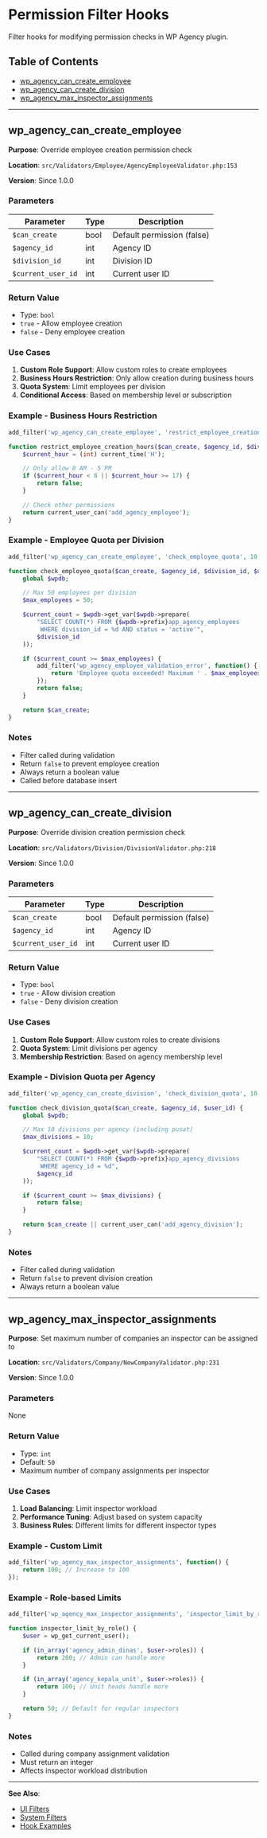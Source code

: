 # Permission Filter Hooks

Filter hooks for modifying permission checks in WP Agency plugin.

## Table of Contents

- [wp_agency_can_create_employee](#wp_agency_can_create_employee)
- [wp_agency_can_create_division](#wp_agency_can_create_division)
- [wp_agency_max_inspector_assignments](#wp_agency_max_inspector_assignments)

---

## wp_agency_can_create_employee

**Purpose**: Override employee creation permission check

**Location**: `src/Validators/Employee/AgencyEmployeeValidator.php:153`

**Version**: Since 1.0.0

### Parameters

| Parameter | Type | Description |
|-----------|------|-------------|
| `$can_create` | bool | Default permission (false) |
| `$agency_id` | int | Agency ID |
| `$division_id` | int | Division ID |
| `$current_user_id` | int | Current user ID |

### Return Value

- Type: `bool`
- `true` - Allow employee creation
- `false` - Deny employee creation

### Use Cases

1. **Custom Role Support**: Allow custom roles to create employees
2. **Business Hours Restriction**: Only allow creation during business hours
3. **Quota System**: Limit employees per division
4. **Conditional Access**: Based on membership level or subscription

### Example - Business Hours Restriction

```php
add_filter('wp_agency_can_create_employee', 'restrict_employee_creation_hours', 10, 4);

function restrict_employee_creation_hours($can_create, $agency_id, $division_id, $user_id) {
    $current_hour = (int) current_time('H');

    // Only allow 8 AM - 5 PM
    if ($current_hour < 8 || $current_hour >= 17) {
        return false;
    }

    // Check other permissions
    return current_user_can('add_agency_employee');
}
```

### Example - Employee Quota per Division

```php
add_filter('wp_agency_can_create_employee', 'check_employee_quota', 10, 4);

function check_employee_quota($can_create, $agency_id, $division_id, $user_id) {
    global $wpdb;

    // Max 50 employees per division
    $max_employees = 50;

    $current_count = $wpdb->get_var($wpdb->prepare(
        "SELECT COUNT(*) FROM {$wpdb->prefix}app_agency_employees
         WHERE division_id = %d AND status = 'active'",
        $division_id
    ));

    if ($current_count >= $max_employees) {
        add_filter('wp_agency_employee_validation_error', function() {
            return 'Employee quota exceeded! Maximum ' . $max_employees . ' employees per division.';
        });
        return false;
    }

    return $can_create;
}
```

### Notes

- Filter called during validation
- Return `false` to prevent employee creation
- Always return a boolean value
- Called before database insert

---

## wp_agency_can_create_division

**Purpose**: Override division creation permission check

**Location**: `src/Validators/Division/DivisionValidator.php:218`

**Version**: Since 1.0.0

### Parameters

| Parameter | Type | Description |
|-----------|------|-------------|
| `$can_create` | bool | Default permission (false) |
| `$agency_id` | int | Agency ID |
| `$current_user_id` | int | Current user ID |

### Return Value

- Type: `bool`
- `true` - Allow division creation
- `false` - Deny division creation

### Use Cases

1. **Custom Role Support**: Allow custom roles to create divisions
2. **Quota System**: Limit divisions per agency
3. **Membership Restriction**: Based on agency membership level

### Example - Division Quota per Agency

```php
add_filter('wp_agency_can_create_division', 'check_division_quota', 10, 3);

function check_division_quota($can_create, $agency_id, $user_id) {
    global $wpdb;

    // Max 10 divisions per agency (including pusat)
    $max_divisions = 10;

    $current_count = $wpdb->get_var($wpdb->prepare(
        "SELECT COUNT(*) FROM {$wpdb->prefix}app_agency_divisions
         WHERE agency_id = %d",
        $agency_id
    ));

    if ($current_count >= $max_divisions) {
        return false;
    }

    return $can_create || current_user_can('add_agency_division');
}
```

### Notes

- Filter called during validation
- Return `false` to prevent division creation
- Always return a boolean value

---

## wp_agency_max_inspector_assignments

**Purpose**: Set maximum number of companies an inspector can be assigned to

**Location**: `src/Validators/Company/NewCompanyValidator.php:231`

**Version**: Since 1.0.0

### Parameters

None

### Return Value

- Type: `int`
- Default: `50`
- Maximum number of company assignments per inspector

### Use Cases

1. **Load Balancing**: Limit inspector workload
2. **Performance Tuning**: Adjust based on system capacity
3. **Business Rules**: Different limits for different inspector types

### Example - Custom Limit

```php
add_filter('wp_agency_max_inspector_assignments', function() {
    return 100; // Increase to 100
});
```

### Example - Role-based Limits

```php
add_filter('wp_agency_max_inspector_assignments', 'inspector_limit_by_role');

function inspector_limit_by_role() {
    $user = wp_get_current_user();

    if (in_array('agency_admin_dinas', $user->roles)) {
        return 200; // Admin can handle more
    }

    if (in_array('agency_kepala_unit', $user->roles)) {
        return 100; // Unit heads handle more
    }

    return 50; // Default for regular inspectors
}
```

### Notes

- Called during company assignment validation
- Must return an integer
- Affects inspector workload distribution

---

**See Also**:
- [UI Filters](ui-filters.md)
- [System Filters](system-filters.md)
- [Hook Examples](../examples/)
